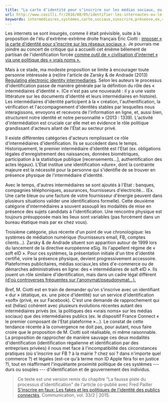 ```yaml
---
title: "La carte d’identité pour s’inscrire sur les médias sociaux, ou le durcissement des intermédiaires d’identité souples"
url: http://www.casilli.fr/2016/08/05/identifier-les-internautes-ou-le-durcissement-des-intermediaires-didentite-souples/
keywords: intermédiaires,systèmes,carte,sociaux,sinscrire,présence,ex,rôle,médias,didentité,durcissement,proposition,didentification,souples,soft,politique
---
```

Les internets se sont insurgés, comme il était prévisible, suite à la proposition de l'élu d'extrême-extrême droite français Eric Ciotti : [imposer « la carte d'identité pour s'inscrire sur les réseaux sociaux »](http://www.lemonde.fr/pixels/article/2016/08/04/eric-ciotti-propose-d-imposer-la-carte-d-identite-pour-s-inscrire-sur-les-reseaux-sociaux_4978553_4408996.html). Je pourrais me joindre au concert de critique qui a accueilli cet énième bêlement de partisan de l'identification forcée [comme outil de « civilisation d'internet » via une politique des « vrais noms ».](http://arstechnica.com/tech-policy/2011/06/western-governments-mount-major-push-for-internet-rules-of-the-road/)

Mais à ce stade, ma modeste proposition se limite à encourager toute personne intéressée à (re)lire l'article de Zarsky & de Andrade (2013) [Regulating electronic identity intermediaries](http://papers.ssrn.com/sol3/papers.cfm?abstract_id=2368986). Selon les auteurs le processus d'identification passe de manière générale par la définition du rôle des « intermédiaires d'identité ». (Ce n'est pas une nouveauté : il y a une vaste littérature sur les documents d'identité et leurs intermédiaires en histoire). Les intermédiaires d'identité participent à la « création, l'authentification, la vérification et l'accompagnement d'identités stables par lesquelles nous interagissons, envoyons et recevons de l'information en ligne, et, aussi bien, structurent notre identité et notre personnalité » (2013 : 1339). L'activité d'intermédiation est cruciale car elle met en évidence le rôle politique grandissant d'acteurs allant de l'État au secteur privé.

Il existe différentes catégories d'acteurs remplissant ce rôle d'intermédiaires d'identification. Ils se succèdent dans le temps. Historiquement, le premier intermédiaire d'identité est l'Etat (ex. obligations légales d'enregistrement des naissances, données biométriques, participation à la statistique publique \[recensements...\], authentification des actes légaux). L'État institue une identification «dure», dont la contrainte majeure est la nécessité pour la personne qui s'identifie de se trouver en présence physique de l'intermédiaire d'identité.

Avec le temps, d'autres intermédiaires se sont ajoutés à l'Etat : banques, compagnies téléphoniques, assurances, fournisseurs d'électricité... (Ex. Une carte bleue ou une facture de votre fournisseur d'énergie peuvent dans plusieurs situations valider une identifications formelle). Cette deuxième catégorie d'intermédiaires a souvent assoupli les modalités de mise en présence des sujets candidats à l'identification. Une rencontre physique est toujours présupposée mais les lieux sont variables (pas forcément dans un bureau étatique mais par ex chez vous).

Troisième catégorie, plus récente d'un point de vue chronologique: les systèmes de médiation numérique (fournisseurs email, FB, comptes clients...). Zarsky & de Andrade situent son apparition autour de 1999 lors du lancement de la directive européenne eSig. Ils l'appellent régime de « soft eID ». Pour ces systèmes, la présentation initiale d'un titre d'identité certifié, voire la présence physique, devient progressivement accessoire. Plateformes publicitaires, médias sociaux,les sites d'e-commerce ou de démarches administratives en ligne: des « intermédiaires de soft eID ». Ils jouent un rôle similaire d'identification, mais dans un cadre légal différent [(d'où controverses fréquentes sur l'anonymat/pseudonymat...).](https://en.wikipedia.org/wiki/Facebook_real-name_policy_controversy)

Bref, M. Ciotti est en train de demander qu'on s'inscrive avec un identifiant « dur » (étatique, ex. une pièce d'identité) sur un service d'identification «soft» (privé, ex sur Facebook). C'est une demande de rapprochement qui est (hélas) cohérent avec plusieurs évolutions récentes autant des intermédiaires privés (ex. la politiques des «vrais noms» sur les médias sociaux) que des intermédiaires publics (ex. le dispositif France Connect « le premier composant de l'Etat plateforme »...). Le constat de cette tendance récente à la convergence ne doit pas, pour autant, nous faire croire que le proposition de M. Ciotti soit réalisable, ni même raisonnable. La proposition de rapprocher de manière sauvage ces deux modalités d'identification (identification régalienne et identification par des entreprises privées) il nous met face à l'incompatibilité des circonstances pratiques (où s'inscrire sur FB ? à la mairie ? chez soi ? dans n'importe quel commerce ?) et légales (est-ce qu'à terme mon ID Apple féra foi en justice ?), tout en réaffirmant l'inquiétante proximité politique de ces systèmes --- durs ou souples --- d'identification et de gouvernement des individus.

> Ce texte est une version remix du chapitre "La fausse piste du processus d'identification" de l'article co-publié avec Fred Pailler [S'inscrire en faux: Les fakes et les politiques de l'identité des publics connectés](https://communication.revues.org/5986), Communication, vol. 33/2 \| 2015.
